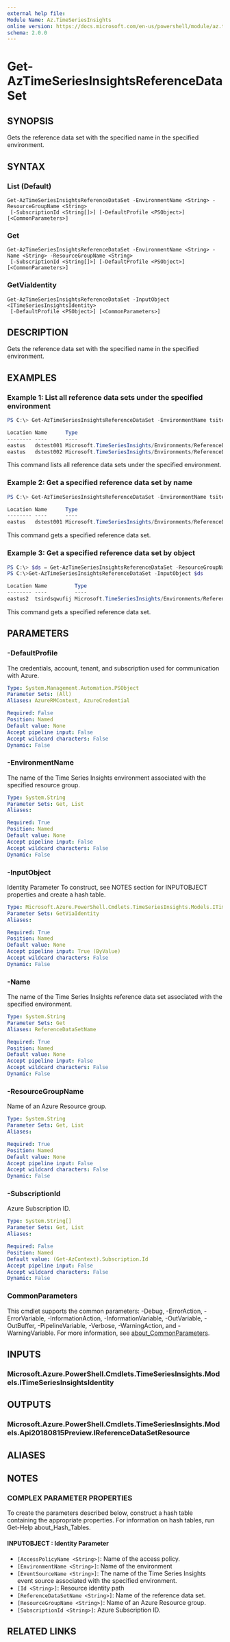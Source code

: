 ```yaml
---
external help file:
Module Name: Az.TimeSeriesInsights
online version: https://docs.microsoft.com/en-us/powershell/module/az.timeseriesinsights/get-aztimeseriesinsightsreferencedataset
schema: 2.0.0
---
```


# Get-AzTimeSeriesInsightsReferenceDataSet

## SYNOPSIS
Gets the reference data set with the specified name in the specified environment.

## SYNTAX

### List (Default)
```
Get-AzTimeSeriesInsightsReferenceDataSet -EnvironmentName <String> -ResourceGroupName <String>
 [-SubscriptionId <String[]>] [-DefaultProfile <PSObject>] [<CommonParameters>]
```

### Get
```
Get-AzTimeSeriesInsightsReferenceDataSet -EnvironmentName <String> -Name <String> -ResourceGroupName <String>
 [-SubscriptionId <String[]>] [-DefaultProfile <PSObject>] [<CommonParameters>]
```

### GetViaIdentity
```
Get-AzTimeSeriesInsightsReferenceDataSet -InputObject <ITimeSeriesInsightsIdentity>
 [-DefaultProfile <PSObject>] [<CommonParameters>]
```

## DESCRIPTION
Gets the reference data set with the specified name in the specified environment.

## EXAMPLES

### Example 1: List all reference data sets under the specified environment
```powershell
PS C:\> Get-AzTimeSeriesInsightsReferenceDataSet -EnvironmentName tsitest001 -ResourceGroupName testgroup

Location Name      Type
-------- ----      ----
eastus   dstest001 Microsoft.TimeSeriesInsights/Environments/ReferenceDataSets
eastus   dstest002 Microsoft.TimeSeriesInsights/Environments/ReferenceDataSets
```

This command lists all reference data sets under the specified environment.

### Example 2: Get a specified reference data set by name
```powershell
PS C:\> Get-AzTimeSeriesInsightsReferenceDataSet -EnvironmentName tsitest001 -ResourceGroupName testgroup -ReferenceDataSetName dstest001

Location Name      Type
-------- ----      ----
eastus   dstest001 Microsoft.TimeSeriesInsights/Environments/ReferenceDataSets
```

This command gets a specified reference data set.

### Example 3: Get a specified reference data set by object
```powershell
PS C:\> $ds = Get-AzTimeSeriesInsightsReferenceDataSet -ResourceGroupName tsi-test-i01k5l -EnvironmentName tsi-envv8u56x -Name tsirdsqwufij 
PS C:\>Get-AzTimeSeriesInsightsReferenceDataSet -InputObject $ds

Location Name         Type
-------- ----         ----
eastus2  tsirdsqwufij Microsoft.TimeSeriesInsights/Environments/ReferenceDataSets
```

This command gets a specified reference data set.

## PARAMETERS

### -DefaultProfile
The credentials, account, tenant, and subscription used for communication with Azure.

```yaml
Type: System.Management.Automation.PSObject
Parameter Sets: (All)
Aliases: AzureRMContext, AzureCredential

Required: False
Position: Named
Default value: None
Accept pipeline input: False
Accept wildcard characters: False
Dynamic: False
```

### -EnvironmentName
The name of the Time Series Insights environment associated with the specified resource group.

```yaml
Type: System.String
Parameter Sets: Get, List
Aliases:

Required: True
Position: Named
Default value: None
Accept pipeline input: False
Accept wildcard characters: False
Dynamic: False
```

### -InputObject
Identity Parameter
To construct, see NOTES section for INPUTOBJECT properties and create a hash table.

```yaml
Type: Microsoft.Azure.PowerShell.Cmdlets.TimeSeriesInsights.Models.ITimeSeriesInsightsIdentity
Parameter Sets: GetViaIdentity
Aliases:

Required: True
Position: Named
Default value: None
Accept pipeline input: True (ByValue)
Accept wildcard characters: False
Dynamic: False
```

### -Name
The name of the Time Series Insights reference data set associated with the specified environment.

```yaml
Type: System.String
Parameter Sets: Get
Aliases: ReferenceDataSetName

Required: True
Position: Named
Default value: None
Accept pipeline input: False
Accept wildcard characters: False
Dynamic: False
```

### -ResourceGroupName
Name of an Azure Resource group.

```yaml
Type: System.String
Parameter Sets: Get, List
Aliases:

Required: True
Position: Named
Default value: None
Accept pipeline input: False
Accept wildcard characters: False
Dynamic: False
```

### -SubscriptionId
Azure Subscription ID.

```yaml
Type: System.String[]
Parameter Sets: Get, List
Aliases:

Required: False
Position: Named
Default value: (Get-AzContext).Subscription.Id
Accept pipeline input: False
Accept wildcard characters: False
Dynamic: False
```

### CommonParameters
This cmdlet supports the common parameters: -Debug, -ErrorAction, -ErrorVariable, -InformationAction, -InformationVariable, -OutVariable, -OutBuffer, -PipelineVariable, -Verbose, -WarningAction, and -WarningVariable. For more information, see [about_CommonParameters](http://go.microsoft.com/fwlink/?LinkID=113216).

## INPUTS

### Microsoft.Azure.PowerShell.Cmdlets.TimeSeriesInsights.Models.ITimeSeriesInsightsIdentity

## OUTPUTS

### Microsoft.Azure.PowerShell.Cmdlets.TimeSeriesInsights.Models.Api20180815Preview.IReferenceDataSetResource

## ALIASES

## NOTES

### COMPLEX PARAMETER PROPERTIES
To create the parameters described below, construct a hash table containing the appropriate properties. For information on hash tables, run Get-Help about_Hash_Tables.

#### INPUTOBJECT <ITimeSeriesInsightsIdentity>: Identity Parameter
  - `[AccessPolicyName <String>]`: Name of the access policy.
  - `[EnvironmentName <String>]`: Name of the environment
  - `[EventSourceName <String>]`: The name of the Time Series Insights event source associated with the specified environment.
  - `[Id <String>]`: Resource identity path
  - `[ReferenceDataSetName <String>]`: Name of the reference data set.
  - `[ResourceGroupName <String>]`: Name of an Azure Resource group.
  - `[SubscriptionId <String>]`: Azure Subscription ID.

## RELATED LINKS

